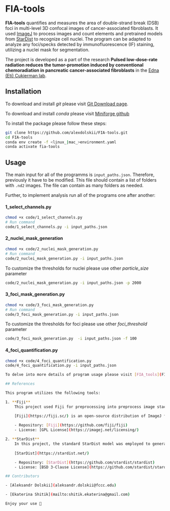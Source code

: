 # FIA-tools

**FIA-tools** quantifies and measures the area of double-strand break (DSB) foci in multi-level 3D confocal images of cancer-associated fibroblasts. It used [ImageJ](https://github.com/imagej) to process images and count elements and pretrained models from [StarDist](https://github.com/stardist/stardist) to recognize cell nuclei.
The program can be adapted to analyze any foci/specks detected by immunofluorescence (IF) staining, utilizing a nuclei mask for segmentation.

The project is developed as a part of the research **Pulsed low-dose-rate radiation reduces the tumor-promotion induced by conventional chemoradiation in pancreatic cancer-associated fibroblasts** in the  [Edna (Eti) Cukierman lab](https://www.foxchase.org/edna-cukierman). 

## Installation 
To download and install *git* please visit [Git Download page](https://git-scm.com/downloads).

To download and install *conda* please visit [Miniforge github](https://github.com/conda-forge/miniforge)

To install the package please follow these steps:

```bash
git clone https://github.com/alexdolskii/FIA-tools.git
cd FIA-tools
conda env create -f <linux_|mac_>environment.yaml
conda activate fia-tools
```

## Usage

The main input for all of the programms is `input_paths.json`. Therefore, previously it have to be modified. This file should contain a list of folders with `.nd2` images. The file can contain as many folders as needed.

Further, to implement analysis run all of the programs one after another:

#### 1_select_channels.py

```bash
chmod +x code/1_select_channels.py
# Run command
code/1_select_channels.py -i input_paths.json
```
#### 2_nuclei_mask_generation

```bash
chmod +x code/2_nuclei_mask_generation.py
# Run command
code/2_nuclei_mask_generation.py -i input_paths.json
```

To customize the thresholds for nuclei please use other *particle_size* parameter

```bash
code/2_nuclei_mask_generation.py -i input_paths.json -p 2000
```

#### 3_foci_mask_generation.py

```bash
chmod +x code/3_foci_mask_generation.py
# Run command
code/3_foci_mask_generation.py -i input_paths.json
```

To customize the thresholds for foci please use other *foci_threshold* parameter

```bash
code/3_foci_mask_generation.py  -i input_paths.json -f 100
```

#### 4_foci_quantification.py

```bash
chmod +x code/4_foci_quantification.py
code/4_foci_quantification.py -i input_paths.json

To delve into more details of program usage please visit [FIA_tools](FIA_tools.ipynb) notebook 

## References

This program utilizes the following tools:

1. **Fiji** 
    This project used Fiji for preprocessing into preprocess image stacks as contrast enhancement, filtering, and particle analysis.

    [Fiji](https://fiji.sc/) is an open-source distribution of ImageJ focusing on image analysis. 
    
    - Repository: [Fiji](https://github.com/fiji/fiji)  
    - License: [GPL License](https://imagej.net/licensing/)

2. **StarDist**
    In this project, the standard StarDist model was employed to generate high-quality nuclei masks from image data, significantly improving segmentation accuracy and reducing background noise issues commonly encountered in immunofluorescence (IF) image analysis.
    
    [StarDist](https://stardist.net/)

    - Repository: [StarDist](https://github.com/stardist/stardist)  
    - License: [BSD 3-Clause License](https://github.com/stardist/stardist/blob/main/LICENSE.txt)

## Contributors

- [Aleksandr Dolskii](aleksandr.dolskii@fccc.edu)

- [Ekaterina Shitik](mailto:shitik.ekaterina@gmail.com) 

Enjoy your use 💫
